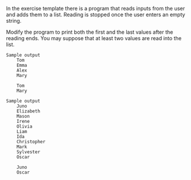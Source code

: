 In the exercise template there is a program that reads inputs from the user and adds them to a list. Reading is stopped once the user enters an empty string.

Modify the program to print both the first and the last values after the reading ends. You may suppose that at least two values are read into the list.

    Sample output
        Tom
        Emma
        Alex
        Mary

        Tom
        Mary

    Sample output
        Juno
        Elizabeth
        Mason
        Irene
        Olivia
        Liam
        Ida
        Christopher
        Mark
        Sylvester
        Oscar

        Juno
        Oscar